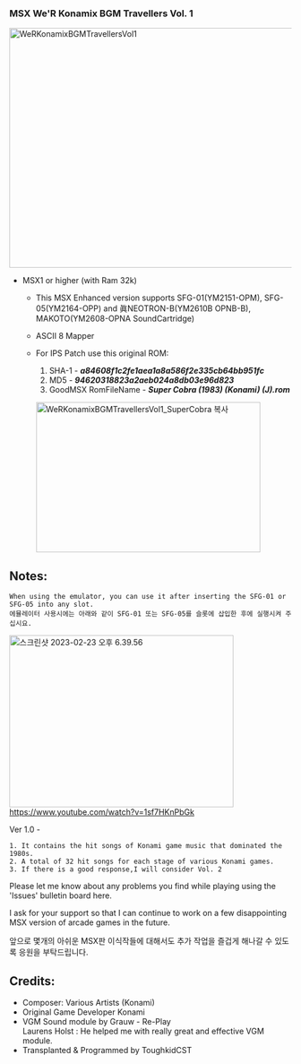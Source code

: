 
### MSX We'R Konamix BGM Travellers Vol. 1

<a data-flickr-embed="true" href="https://www.flickr.com/gp/toughkidcst/4H88h51i0g" title="WeRKonamixBGMTravellersVol1"><img src="https://live.staticflickr.com/65535/52719282649_2b43fa7110_z.jpg" width="640" height="428" alt="WeRKonamixBGMTravellersVol1"></a>

  - MSX1 or higher (with Ram 32k) 
 
	- This MSX Enhanced version supports SFG-01(YM2151-OPM),  SFG-05(YM2164-OPP) and 眞NEOTRON-B(YM2610B OPNB-B), 
		MAKOTO(YM2608-OPNA SoundCartridge)
 
	- ASCII 8 Mapper
	
	- For IPS Patch use this original ROM:

		1. SHA-1 	- ***a84608f1c2fe1aea1a8a586f2e335cb64bb951fc*** 
		2. MD5	- ***94620318823a2aeb024a8db03e96d823***
		3. GoodMSX RomFileName  - **_Super Cobra (1983) (Konami) (J).rom_** 
	
		<a data-flickr-embed="true" href="https://www.flickr.com/gp/toughkidcst/5a778Yw649" title="WeRKonamixBGMTravellersVol1_SuperCobra 복사"><img src="https://live.staticflickr.com/65535/52720858068_35b24d9156_w.jpg" width="400" height="268" alt="WeRKonamixBGMTravellersVol1_SuperCobra 복사"></a>


## Notes:

	When using the emulator, you can use it after inserting the SFG-01 or SFG-05 into any slot.
	에뮬레이터 사용시에는 아래와 같이 SFG-01 또는 SFG-05를 슬롯에 삽입한 후에 실행시켜 주십시요. 

<a data-flickr-embed="true" href="https://www.flickr.com/gp/toughkidcst/id5rrs00V9" title="스크린샷 2023-02-23 오후 6.39.56"><img src="https://live.staticflickr.com/65535/52706214044_d8e15f1dc0_w.jpg" width="400" height="307" alt="스크린샷 2023-02-23 오후 6.39.56"></a>
https://www.youtube.com/watch?v=1sf7HKnPbGk

Ver 1.0 - 

	1. It contains the hit songs of Konami game music that dominated the 1980s.
	2. A total of 32 hit songs for each stage of various Konami games.
	3. If there is a good response,I will consider Vol. 2
	
		
Please let me know about any problems you find while playing using the 'Issues' bulletin board here.
    	
I ask for your support so that 
            I can continue to work on a few disappointing MSX version of arcade games in the future.

앞으로 몇개의 아쉬운 MSX판 이식작들에 대해서도 추가 작업을 즐겁게 해나갈 수 있도록 응원을 부탁드립니다. 


## Credits:

- Composer: Various Artists (Konami)
- Original Game Developer Konami
- VGM Sound module by Grauw - Re-Play                           
  Laurens Holst : He helped me with really great and effective VGM module.
- Transplanted & Programmed by ToughkidCST 
